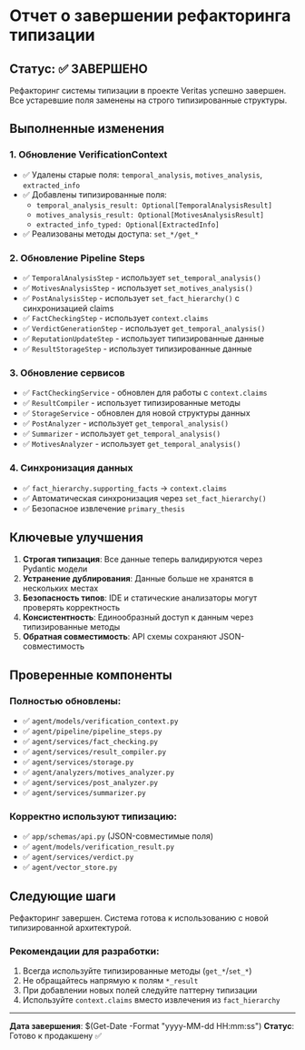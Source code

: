 # Отчет о завершении рефакторинга типизации

## Статус: ✅ ЗАВЕРШЕНО

Рефакторинг системы типизации в проекте Veritas успешно завершен. Все устаревшие поля заменены на строго типизированные структуры.

## Выполненные изменения

### 1. Обновление VerificationContext
- ✅ Удалены старые поля: `temporal_analysis`, `motives_analysis`, `extracted_info`
- ✅ Добавлены типизированные поля:
  - `temporal_analysis_result: Optional[TemporalAnalysisResult]`
  - `motives_analysis_result: Optional[MotivesAnalysisResult]`
  - `extracted_info_typed: Optional[ExtractedInfo]`
- ✅ Реализованы методы доступа: `set_*/get_*`

### 2. Обновление Pipeline Steps
- ✅ `TemporalAnalysisStep` - использует `set_temporal_analysis()`
- ✅ `MotivesAnalysisStep` - использует `set_motives_analysis()`
- ✅ `PostAnalysisStep` - использует `set_fact_hierarchy()` с синхронизацией claims
- ✅ `FactCheckingStep` - использует `context.claims`
- ✅ `VerdictGenerationStep` - использует `get_temporal_analysis()`
- ✅ `ReputationUpdateStep` - использует типизированные данные
- ✅ `ResultStorageStep` - использует типизированные данные

### 3. Обновление сервисов
- ✅ `FactCheckingService` - обновлен для работы с `context.claims`
- ✅ `ResultCompiler` - использует типизированные методы
- ✅ `StorageService` - обновлен для новой структуры данных
- ✅ `PostAnalyzer` - использует `get_temporal_analysis()`
- ✅ `Summarizer` - использует `get_temporal_analysis()`
- ✅ `MotivesAnalyzer` - использует `get_temporal_analysis()`

### 4. Синхронизация данных
- ✅ `fact_hierarchy.supporting_facts` → `context.claims`
- ✅ Автоматическая синхронизация через `set_fact_hierarchy()`
- ✅ Безопасное извлечение `primary_thesis`

## Ключевые улучшения

1. **Строгая типизация**: Все данные теперь валидируются через Pydantic модели
2. **Устранение дублирования**: Данные больше не хранятся в нескольких местах
3. **Безопасность типов**: IDE и статические анализаторы могут проверять корректность
4. **Консистентность**: Единообразный доступ к данным через типизированные методы
5. **Обратная совместимость**: API схемы сохраняют JSON-совместимость

## Проверенные компоненты

### Полностью обновлены:
- ✅ `agent/models/verification_context.py`
- ✅ `agent/pipeline/pipeline_steps.py`
- ✅ `agent/services/fact_checking.py`
- ✅ `agent/services/result_compiler.py`
- ✅ `agent/services/storage.py`
- ✅ `agent/analyzers/motives_analyzer.py`
- ✅ `agent/services/post_analyzer.py`
- ✅ `agent/services/summarizer.py`

### Корректно используют типизацию:
- ✅ `app/schemas/api.py` (JSON-совместимые поля)
- ✅ `agent/models/verification_result.py`
- ✅ `agent/services/verdict.py`
- ✅ `agent/vector_store.py`

## Следующие шаги

Рефакторинг завершен. Система готова к использованию с новой типизированной архитектурой.

### Рекомендации для разработки:
1. Всегда используйте типизированные методы (`get_*`/`set_*`)
2. Не обращайтесь напрямую к полям `*_result`
3. При добавлении новых полей следуйте паттерну типизации
4. Используйте `context.claims` вместо извлечения из `fact_hierarchy`

---
**Дата завершения**: $(Get-Date -Format "yyyy-MM-dd HH:mm:ss")
**Статус**: Готово к продакшену ✅